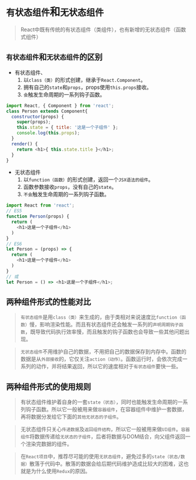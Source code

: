# `有状态组件`和`无状态组件`
> React中既有传统的有状态组件（类组件），也有新增的无状态组件（函数式组件）
## `有状态组件`和`无状态组件`的区别
* 有状态组件、
  1. 以`class（类）`的形式创建，继承于`React.Component`。
  2. 拥有自己的`state`和`props`，props使用`this.props`接收。
  3. `会`触发生命周期的一系列钩子函数。
```js
import React, { Component } from 'react';
class Person extends Component{
  constructor(props) {
    super(props);
    this.state = { title: '这是一个子组件' };
    console.log(this.props);
  }
  render() {
    return <h1>{ this.state.title }</h1>;
  }
}
```
* 无状态组件
  1. 以`function（函数）`的形式创建，返回一个`JSX语法的组件`。
  2. 函数参数接收`props`，没有自己的`state`。
  3. `不会`触发生命周期的一系列钩子函数。
```js
import React from 'react';
// ES5
function Person(props) {
  return (
    <h1>这是一个子组件</h1>
  )
}
// ES6
let Person = (props) => {
  return (
    <h1>这是一个子组件</h1>
  )
}
// 或
let Person = () => <h1>这是一个子组件</h1>;
```
## 两种组件形式的性能对比
> `有状态组件`是用`class（类）`来生成的，由于类相对来说速度比`function（函数）`慢，影响渲染性能。而且有状态组件还会触发一系列的`声明周期钩子函数`，既导致代码执行效率慢，而且触发的钩子函数也会导致一些其他问题出现。

> `无状态组件`不用维护自己的数据，不用把自己的数据保存到内存中。函数的数据是从`外部接收`的，它仅关注`action（动作）`。函数运行时，会依次完成一系列的动作，并将结果返回，所以它的速度相对于`有状态组件`要快一些。
## 两种组件形式的使用规则
> 有状态组件维护着自身的一套`state（状态）`，同时也能触发生命周期的一系列钩子函数。所以它一般被用来做`容器组件`，在容器组件中维护一套数据，再将数据分发给它下面的`其他无状态的子组件`。

> 无状态组件只关心`传递数据`及`返回组件结构`，所以它一般被用来做`UI组件`。`容器组件`将数据传递给`无状态的子组件`，后者将数据与DOM结合，向父组件返回一个渲染完数据的组件。

> 在`React项目`中，推荐尽可能的使用`无状态组件`，避免过多的`state（状态/数据）`散落于代码中。散落的数据会给后期代码维护造成比较大的困难，这也就是为什么使用`Redux`的原因。